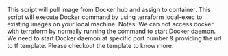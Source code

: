 This script will pull image from Docker hub and assign to container. This script will execute Docker command by using terraform local-exec to existing images on your local machine. 
Notes: 
We can not access docker with terraform by normally running the command to start Docker daemon. We need to start Docker daemon at specific port number & providing the url to tf template. Please checkout the template to know more.
